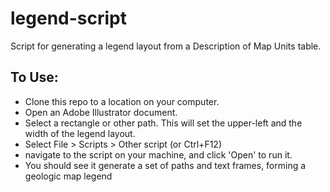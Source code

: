 # legend-script
Script for generating a legend layout from a Description of Map Units table. 

## To Use: 

- Clone this repo to a location on your computer. 
- Open an Adobe Illustrator document.  
- Select a rectangle or other path. This will set the upper-left and the width of the legend layout. 
- Select File > Scripts > Other script (or Ctrl+F12) 
- navigate to the script on your machine, and click 'Open' to run it. 
- You should see it generate a set of paths and text frames, forming a geologic map legend 


